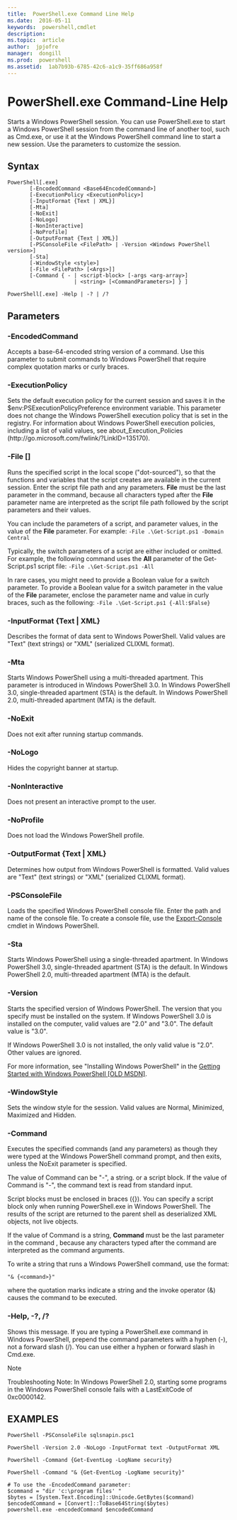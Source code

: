 ```yaml
---
title:  PowerShell.exe Command Line Help
ms.date:  2016-05-11
keywords:  powershell,cmdlet
description:  
ms.topic:  article
author:  jpjofre
manager:  dongill
ms.prod:  powershell
ms.assetid:  1ab7b93b-6785-42c6-a1c9-35ff686a958f
---
```


# PowerShell.exe Command-Line Help
Starts a Windows PowerShell session. You can use PowerShell.exe to start a Windows PowerShell session from the command line of another tool, such as Cmd.exe, or use it at the Windows PowerShell command line to start a new session. Use the parameters to customize the session.

## Syntax

```
PowerShell[.exe]
       [-EncodedCommand <Base64EncodedCommand>]
       [-ExecutionPolicy <ExecutionPolicy>]
       [-InputFormat {Text | XML}] 
       [-Mta]
       [-NoExit]
       [-NoLogo]
       [-NonInteractive] 
       [-NoProfile] 
       [-OutputFormat {Text | XML}] 
       [-PSConsoleFile <FilePath> | -Version <Windows PowerShell version>]
       [-Sta]
       [-WindowStyle <style>]
       [-File <FilePath> [<Args>]]
       [-Command { - | <script-block> [-args <arg-array>]
                     | <string> [<CommandParameters>] } ]

PowerShell[.exe] -Help | -? | /?
```

## Parameters

### \-EncodedCommand <Base64EncodedCommand>
Accepts a base\-64\-encoded string version of a command. Use this parameter to submit commands to Windows PowerShell that require complex quotation marks or curly braces.

### \-ExecutionPolicy <ExecutionPolicy>
Sets the default execution policy for the current session and saves it in the $env:PSExecutionPolicyPreference environment variable. This parameter does not change the Windows PowerShell execution policy that is set in the registry. For information about Windows PowerShell execution policies, including a list of valid values, see about\_Execution\_Policies (http:\/\/go.microsoft.com\/fwlink\/?LinkID\=135170).

### \-File <FilePath> \[<Parameters>]
Runs the specified script in the local scope ("dot\-sourced"), so that the functions and variables that the script creates are available in the current session. Enter the script file path and any parameters. **File** must be the last parameter in the command, because all characters typed after the **File** parameter name are interpreted as the script file path followed by the script parameters and their values.

You can include the parameters of a script, and parameter values, in the value of the **File** parameter. For example: `-File .\Get-Script.ps1 -Domain Central`

Typically, the switch parameters of a script are either included or omitted. For example, the following command uses the **All** parameter of the Get\-Script.ps1 script file: `-File .\Get-Script.ps1 -All`

In rare cases, you might need to provide a Boolean value for a switch parameter. To provide a Boolean value for a switch parameter in the value of the **File** parameter, enclose the parameter name and value in curly braces, such as the following: `-File .\Get-Script.ps1 {-All:$False}`

### \-InputFormat {Text | XML}
Describes the format of data sent to Windows PowerShell. Valid values are "Text" (text strings) or "XML" (serialized CLIXML format).

### \-Mta
Starts Windows PowerShell using a multi\-threaded apartment. This parameter is introduced in Windows PowerShell 3.0. In Windows PowerShell 3.0, single\-threaded apartment (STA) is the default. In Windows PowerShell 2.0, multi\-threaded apartment (MTA) is the default.

### \-NoExit
Does not exit after running startup commands.

### \-NoLogo
Hides the copyright banner at startup.

### \-NonInteractive
Does not present an interactive prompt to the user.

### \-NoProfile
Does not load the Windows PowerShell profile.

### \-OutputFormat {Text | XML}
Determines how output from Windows PowerShell is formatted. Valid values are "Text" (text strings) or "XML" (serialized CLIXML format).

### \-PSConsoleFile <FilePath>
Loads the specified Windows PowerShell console file. Enter the path and name of the console file. To create a console file, use the [Export-Console](https://technet.microsoft.com/en-us/library/4bab1c02-9e61-4aaf-9957-11d1934ef4ef) cmdlet in Windows PowerShell.

### \-Sta
Starts Windows PowerShell using a single\-threaded apartment. In Windows PowerShell 3.0, single\-threaded apartment (STA) is the default. In Windows PowerShell 2.0, multi\-threaded apartment (MTA) is the default.

### \-Version <Windows PowerShell Version>
Starts the specified version of Windows PowerShell. The version that you specify must be installed on the system. If Windows PowerShell 3.0 is installed on the computer, valid values are "2.0" and "3.0". The default value is "3.0".

If Windows PowerShell 3.0 is not installed, the only valid value is "2.0". Other values are ignored.

For more information, see "Installing Windows PowerShell" in the [Getting Started with Windows PowerShell [OLD MSDN]](https://technet.microsoft.com/en-us/library/69555d95-b481-43e1-86e7-b46d68b3e2dd).

### \-WindowStyle <Window style>
Sets the window style for the session. Valid values are Normal, Minimized, Maximized and Hidden.

### \-Command
Executes the specified commands (and any parameters) as though they were typed at the Windows PowerShell command prompt, and then exits, unless the NoExit parameter is specified.

The value of Command can be "\-", a string. or a script block. If the value of Command is "\-", the command text is read from standard input.

Script blocks must be enclosed in braces ({}). You can specify a script block only when running PowerShell.exe in Windows PowerShell. The results of the script are returned to the parent shell as deserialized XML objects, not live objects.

If the value of Command is a string, **Command** must be the last parameter in the command , because any characters typed after the command are interpreted as the command arguments.

To write a string that runs a Windows PowerShell command, use the format:

```
"& {<command>}"
```

where the quotation marks indicate a string and the invoke operator (&) causes the command to be executed.

### \-Help, \-?, \/?
Shows this message. If you are typing a PowerShell.exe command in Windows PowerShell, prepend the command parameters with a hyphen (\-), not a forward slash (\/). You can use either a hyphen or forward slash in Cmd.exe.

> [!NOTE]
> Troubleshooting Note: In Windows PowerShell 2.0, starting some programs in the Windows PowerShell console fails with a LastExitCode of 0xc0000142.

## EXAMPLES

```
PowerShell -PSConsoleFile sqlsnapin.psc1

PowerShell -Version 2.0 -NoLogo -InputFormat text -OutputFormat XML

PowerShell -Command {Get-EventLog -LogName security}

PowerShell -Command "& {Get-EventLog -LogName security}"

# To use the -EncodedCommand parameter:
$command = "dir 'c:\program files' "
$bytes = [System.Text.Encoding]::Unicode.GetBytes($command)
$encodedCommand = [Convert]::ToBase64String($bytes)
powershell.exe -encodedCommand $encodedCommand
```

